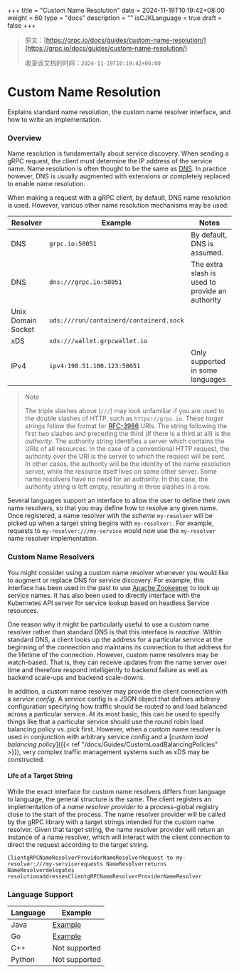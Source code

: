 +++
title = "Custom Name Resolution"
date = 2024-11-19T10:19:42+08:00
weight = 60
type = "docs"
description = ""
isCJKLanguage = true
draft = false
+++

> 原文：[https://grpc.io/docs/guides/custom-name-resolution/](https://grpc.io/docs/guides/custom-name-resolution/)
>
> 收录该文档的时间：`2024-11-19T10:19:42+08:00`

# Custom Name Resolution

Explains standard name resolution, the custom name resolver interface, and how to write an implementation.



### Overview

Name resolution is fundamentally about service discovery. When sending a gRPC request, the client must determine the IP address of the service name. Name resolution is often thought to be the same as [DNS](https://www.ietf.org/rfc/rfc1035.txt). In practice however, DNS is usually augmented with extensions or completely replaced to enable name resolution.

When making a request with a gRPC client, by default, DNS name resolution is used. However, various other name resolution mechanisms may be used:

| Resolver           | Example                                 | Notes                                           |
| ------------------ | --------------------------------------- | ----------------------------------------------- |
| DNS                | `grpc.io:50051`                         | By default, DNS is assumed.                     |
| DNS                | `dns:///grpc.io:50051`                  | The extra slash is used to provide an authority |
| Unix Domain Socket | `uds:///run/containerd/containerd.sock` |                                                 |
| xDS                | `xds:///wallet.grpcwallet.io`           |                                                 |
| IPv4               | `ipv4:198.51.100.123:50051`             | Only supported in some languages                |

> Note
>
> The triple slashes above (`///`) may look unfamiliar if you are used to the double slashes of HTTP, such as `https://grpc.io`. These *target strings* follow the format for [RFC-3986](https://datatracker.ietf.org/doc/html/rfc3986) URIs. The string following the first two slashes and preceding the third (if there is a third at all) is the *authority*. The authority string identifies a server which contains the URIs of all resources. In the case of a conventional HTTP request, the authority over the URI is the server to which the request will be sent. In other cases, the authority will be the identity of the name resolution server, while the resource itself lives on some other server. Some name resolvers have no need for an authority. In this case, the authority string is left empty, resulting in three slashes in a row.

Several languages support an interface to allow the user to define their own name resolvers, so that you may define how to resolve any given name. Once registered, a name resolver with the *scheme* `my-resolver` will be picked up when a target string begins with `my-resolver:`. For example, requests to `my-resolver:///my-service` would now use the `my-resolver` name resolver implementation.

### Custom Name Resolvers

You might consider using a custom name resolver whenever you would like to augment or replace DNS for service discovery. For example, this interface has been used in the past to use [Apache Zookeeper](https://zookeeper.apache.org/) to look up service names. It has also been used to directly interface with the Kubernetes API server for service lookup based on headless Service resources.

One reason why it might be particularly useful to use a custom name resolver rather than standard DNS is that this interface is *reactive*. Within standard DNS, a client looks up the address for a particular service at the beginning of the connection and maintains its connection to that address for the lifetime of the connection. However, custom name resolvers may be watch-based. That is, they can receive updates from the name server over time and therefore respond intelligently to backend failure as well as backend scale-ups and backend scale-downs.

In addition, a custom name resolver may provide the client connection with a *service config*. A service config is a JSON object that defines arbitrary configuration specifying how traffic should be routed to and load balanced across a particular service. At its most basic, this can be used to specify things like that a particular service should use the round robin load balancing policy vs. pick first. However, when a custom name resolver is used in conjunction with arbitrary service config and a [*custom load balancing policy*]({{< ref "/docs/Guides/CustomLoadBalancingPolicies" >}}), very complex traffic management systems such as xDS may be constructed.

#### Life of a Target String

While the exact interface for custom name resolvers differs from language to language, the general structure is the same. The client registers an implementation of a *name resolver provider* to a process-global registry close to the start of the process. The name resolver provider will be called by the gRPC library with a target strings intended for the custom name resolver. Given that target string, the name resolver provider will return an instance of a name resolver, which will interact with the client connection to direct the request according to the target string.

```
ClientgRPCNameResolverProviderNameResolverRequest to my-resolver:///my-servicerequests NameResolverreturns NameResolverdelegates resolutionaddressesClientgRPCNameResolverProviderNameResolver
```

### Language Support

| Language | Example                                                      |
| -------- | ------------------------------------------------------------ |
| Java     | [Example](https://github.com/grpc/grpc-java/tree/master/examples/src/main/java/io/grpc/examples/nameresolve) |
| Go       | [Example](https://github.com/grpc/grpc-go/tree/master/examples/features/name_resolving) |
| C++      | Not supported                                                |
| Python   | Not supported                                                |
